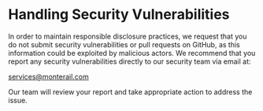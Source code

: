 # Handling Security Vulnerabilities

In order to maintain responsible disclosure practices, we request that you do not submit security vulnerabilities or pull requests on GitHub, as this information could be exploited by malicious actors. We recommend that you report any security vulnerabilities directly to our security team via email at:

[services@monterail.com](services@monterail.com)

Our team will review your report and take appropriate action to address the issue.

